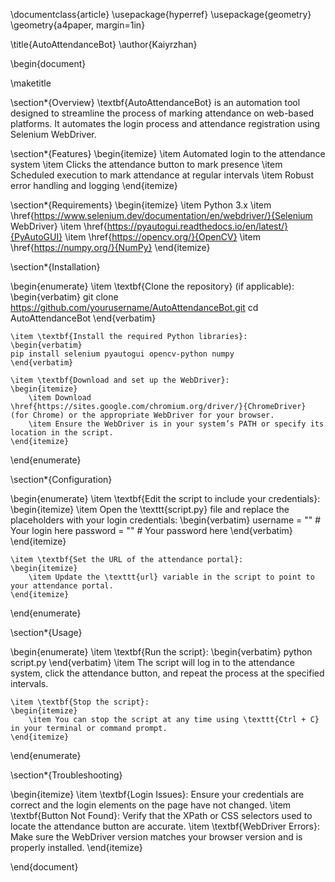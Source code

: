 \documentclass{article}
\usepackage{hyperref}
\usepackage{geometry}
\geometry{a4paper, margin=1in}

\title{AutoAttendanceBot}
\author{Kaiyrzhan}

\begin{document}

\maketitle

\section*{Overview}
\textbf{AutoAttendanceBot} is an automation tool designed to streamline the process of marking attendance on web-based platforms. It automates the login process and attendance registration using Selenium WebDriver.

\section*{Features}
\begin{itemize}
    \item Automated login to the attendance system
    \item Clicks the attendance button to mark presence
    \item Scheduled execution to mark attendance at regular intervals
    \item Robust error handling and logging
\end{itemize}

\section*{Requirements}
\begin{itemize}
    \item Python 3.x
    \item \href{https://www.selenium.dev/documentation/en/webdriver/}{Selenium WebDriver}
    \item \href{https://pyautogui.readthedocs.io/en/latest/}{PyAutoGUI}
    \item \href{https://opencv.org/}{OpenCV}
    \item \href{https://numpy.org/}{NumPy}
\end{itemize}

\section*{Installation}

\begin{enumerate}
    \item \textbf{Clone the repository} (if applicable):
    \begin{verbatim}
    git clone https://github.com/yourusername/AutoAttendanceBot.git
    cd AutoAttendanceBot
    \end{verbatim}

    \item \textbf{Install the required Python libraries}:
    \begin{verbatim}
    pip install selenium pyautogui opencv-python numpy
    \end{verbatim}

    \item \textbf{Download and set up the WebDriver}:
    \begin{itemize}
        \item Download \href{https://sites.google.com/chromium.org/driver/}{ChromeDriver} (for Chrome) or the appropriate WebDriver for your browser.
        \item Ensure the WebDriver is in your system’s PATH or specify its location in the script.
    \end{itemize}
\end{enumerate}

\section*{Configuration}

\begin{enumerate}
    \item \textbf{Edit the script to include your credentials}:
    \begin{itemize}
        \item Open the \texttt{script.py} file and replace the placeholders with your login credentials:
        \begin{verbatim}
        username = ""  # Your login here
        password = ""  # Your password here
        \end{verbatim}
    \end{itemize}

    \item \textbf{Set the URL of the attendance portal}:
    \begin{itemize}
        \item Update the \texttt{url} variable in the script to point to your attendance portal.
    \end{itemize}
\end{enumerate}

\section*{Usage}

\begin{enumerate}
    \item \textbf{Run the script}:
    \begin{verbatim}
    python script.py
    \end{verbatim}
    \item The script will log in to the attendance system, click the attendance button, and repeat the process at the specified intervals.

    \item \textbf{Stop the script}:
    \begin{itemize}
        \item You can stop the script at any time using \texttt{Ctrl + C} in your terminal or command prompt.
    \end{itemize}
\end{enumerate}

\section*{Troubleshooting}

\begin{itemize}
    \item \textbf{Login Issues}: Ensure your credentials are correct and the login elements on the page have not changed.
    \item \textbf{Button Not Found}: Verify that the XPath or CSS selectors used to locate the attendance button are accurate.
    \item \textbf{WebDriver Errors}: Make sure the WebDriver version matches your browser version and is properly installed.
\end{itemize}



\end{document}

